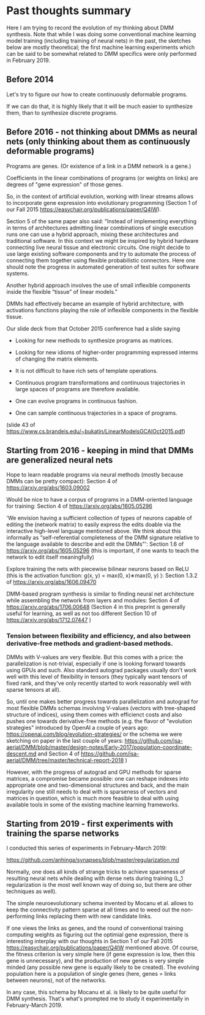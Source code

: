 # Past thoughts summary

Here I am trying to record the evolution of my thinking about DMM synthesis. Note that while I was doing some conventional machine learning model training (including training of neural nets) in the past, the sketches below are mostly theoretical; the first machine learning experiments which can be said to be somewhat related to DMM specifics were only performed in February 2019.

## Before 2014

Let's try to figure our how to create continuously deformable programs.

If we can do that, it is highly likely that it will be much easier to synthesize them, than to synthesize discrete programs.

## Before 2016 - not thinking about DMMs as neural nets (only thinking about them as continuously deformable programs)

Programs are genes. (Or existence of a link in a DMM network is a gene.)

Coefficients in the linear combinations of programs (or weights on links) are degrees of "gene expression" of those genes.

So, in the context of artificial evolution, working with linear streams allows to incorporate gene expression into evolutionary programming (Section 1 of our Fall 2015 https://easychair.org/publications/paper/Q4lW). 

Section 5 of the same paper also said: "Instead
of implementing everything in terms of architectures admitting linear combinations of single execution
runs one can use a hybrid approach, mixing these architectures and traditional software. In this context
we might be inspired by hybrid hardware connecting live neural tissue and electronic circuits.
One might decide to use large existing software components and try to automate the process of
connecting them together using flexible probabilistic connectors. Here one should note the progress in
automated generation of test suites for software systems.

Another hybrid approach involves the use of small inflexible components inside the flexible “tissue”
of linear models." 

DMMs had effectively became an example of hybrid architecture, with activations functions playing the role of inflexible components in the flexible tissue.

Our slide deck from that October 2015 conference had a slide saying

 * Looking for new methods to synthesize programs as matrices.
 
 * Looking for new idioms of higher-order programming expressed interms of changing the matrix elements.
 
 * It is not difficult to have rich sets of template operations.
 
 * Continuous program transformations and continuous trajectories in large spaces of programs are therefore available.
 
 * One can evolve programs in continuous fashion.
 
 * One can sample continuous trajectories in a space of programs.
 
(slide 43 of https://www.cs.brandeis.edu/~bukatin/LinearModelsGCAIOct2015.pdf)


## Starting from 2016 - keeping in mind that DMMs are generalized neural nets

Hope to learn readable programs via neural methods (mostly because DMMs can be pretty compact): Section 4 of https://arxiv.org/abs/1603.09002

Would be nice to have a corpus of programs in a DMM-oriented language for training: Section 4 of https://arxiv.org/abs/1605.05296

'We envision having a sufficient collection of types of neurons capable of editing the (network matrix) to easily express the edits doable via the interactive high-level language mentioned above. We think about this informally as “self-referential completeness of the DMM signature relative to the language available to describe and edit the DMMs"': Section 1.6 of https://arxiv.org/abs/1605.05296 (this is important, if one wants to teach the network to edit itself meaningfully)

Explore training the nets with piecewise bilinear neurons based on ReLU (this is the activation function: g(x, y) = max(0, x)∗max(0, y) ): Section 1.3.2 of https://arxiv.org/abs/1606.09470

DMM-based program synthesis is similar to finding neural net architecture while assembling the network from layers and modules:
Section 4 of https://arxiv.org/abs/1706.00648 (Section 4 in this preprint is generally useful for learning, as well as not too different Section 10 of https://arxiv.org/abs/1712.07447 )

### Tension between flexibility and efficiency, and also between derivative-free methods and gradient-based methods. 

DMMs with V-values are very flexible. But this comes with a price: the parallelization is not-trivial, especially if one is looking forward towards using GPUs and such. Also standard autograd packages usually don't work well with this level of flexibility in tensors (they typically want tensors of fixed rank, and they've only recently started to work reasonably well with sparse tensors at all).

So, until one makes better progress towards parallelization and autograd for most flexible DMMs schemas involving V-values (vectors with tree-shaped structure of indices), using them comes with efficienct costs and also pushes one towards derivative-free methods (e.g. the flavor of "evolution strategies" introduced by OpenAI a couple of years ago: https://openai.com/blog/evolution-strategies/ or the schema we were sketching on paper in the last couple of years: https://github.com/jsa-aerial/DMM/blob/master/design-notes/Early-2017/population-coordinate-descent.md and Section 4 of https://github.com/jsa-aerial/DMM/tree/master/technical-report-2018 )

However, with the progress of autograd and GPU methods for sparse matrices, a compromise became possible: one can reshape indexes into appropriate one and two-dimensional structures and back, and the main irregularity one still needs to deal with is sparseness of vectors and matrices in question, which is much more feasible to deal with using available tools in some of the existing machine learning frameworks.


## Starting from 2019 - first experiments with training the sparse networks

I conducted this series of experiments in February-March 2019:

https://github.com/anhinga/synapses/blob/master/regularization.md

Normally, one does all kinds of strange tricks to achieve sparseness of resulting neural nets while dealing with dense nets during training (L_1 regularization is the most well known way of doing so, but there are other techniques as well).

The simple neuroevolutionary schema invented by Mocanu et al. allows to keep the connectivity pattern sparse at all times and to weed out the non-performing links replacing them with new candidate links.

If one views the links as genes, and the round of conventional training computing weights as figuring out the optimial gene expression, there is interesting interplay with our thoughts in Section 1 of our Fall 2015 https://easychair.org/publications/paper/Q4lW mentioned above. Of course, the fitness criterion is very simple here (if gene expression is low, then this gene is unnecessary), and the production of new genes is very simple minded (any possible new gene is equally likely to be created). The evolving population here is a population of single genes (here, genes = links between neurons), not of the networks.

In any case, this schema by Mocanu et al. is likely to be quite useful for DMM synthesis. That's what's prompted me to study it experimentally in February-March 2019.

